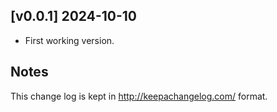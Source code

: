 [v0.0.1] 2024-10-10
-------------------

-   First working version.

Notes
-----

This change log is kept in <http://keepachangelog.com/> format.
